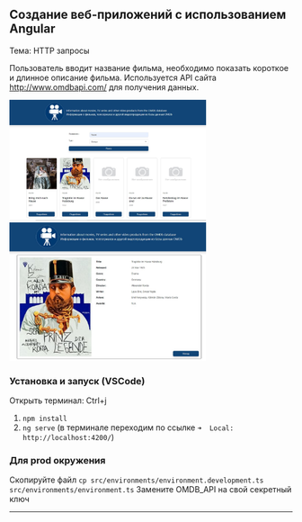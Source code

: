 Создание веб-приложений 
с использованием Angular <link rel="icon" type="image/x-icon" href="favicon.ico">
--

Тема: HTTP запросы

Пользователь вводит название фильма, необходимо 
показать короткое и длинное описание фильма. Используется API 
сайта http://www.omdbapi.com/ для получения данных.

<img src="public/Screenshot_9.jpg" alt="Окно приложения" width="350">

<img src="public/Screenshot_1.jpg" alt="Окно приложения" width="350">

### Установка и запуск (VSCode)
Открыть терминал:
Ctrl+j
1. `npm install`
2. `ng serve` (в терминале переходим по ссылке `➜  Local:   http://localhost:4200/`)

### Для prod окружения

Скопируйте файл `cp src/environments/environment.development.ts src/environments/environment.ts`
Замените OMDB_API на свой секретный ключ

---

